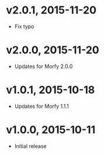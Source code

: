 # v2.0.1, 2015-11-20
* Fix typo

# v2.0.0, 2015-11-20
* Updates for Morfy 2.0.0

# v1.0.1, 2015-10-18
* Updates for Morfy 1.1.1

# v1.0.0, 2015-10-11
* Initial release
